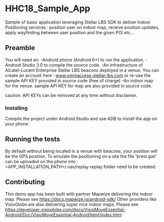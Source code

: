 # HHC18_Sample_App

Sample of basic application leveraging Stellar LBS SDK to deliver Indoor Positioning services : position user on indoor map, receive position updates, apply wayfinding between user position and the given POI etc...

## Preamble

You will need an:
-Android phone (Android 6+) to run the application.
-Android Studio 3.0 to compile the source code.
-An infrastructure of Alcatel-Lucent Enterprise Stellar LBS beacons deployed in a venue. You can create an account here : www.omniaccess-stellar-lbs.com
or re-use the sample API KEY provided in source code (free of charge)
-An indoor map for the venue. sample API KEY for map are also provided in source code.

caution: API KEYs can be removed at any time without disclaimer.

### Installing

Compile the project under Android Studio and use ADB to install the app on your phone.

## Running the tests

By default without being located in a venue with beacons, your position will be the GPS position.
To emulate the positioning on a site the file 'brest.gwl' can be uploaded on the phone into :
<APP_INSTALLATION_PATH>/.nao/replay
replay folder need to be created.

## Contributing

This demo app has been built with partner Mapwize delivering the indoor map. Please see https://docs.mapwize.io/android-sdk/
Other providers like VisioGlobe are also delivering super nice indoor maps. Please see https://developer.visioglobe.com/docs/VisioMoveEssential-Android/Doc/VisioMoveEssential-Android/html/index.html

